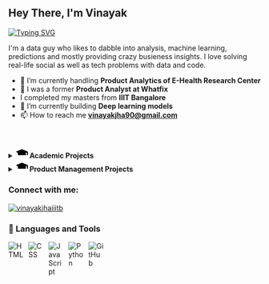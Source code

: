 
## Hey There, I'm Vinayak
<!-- <img src="https://cr-ss-service.azurewebsites.net/api/ScreenShot?widget=summary&username=brunocampos01&badges=3&show-avatar=false&style=--header-bg-color:%23000;--border-radius:10px" width="35%" align="right"> -->

[![Typing SVG](https://readme-typing-svg.herokuapp.com?color=035DC5&lines=Data+Analyst;%2B2years+of+coding+experience;Always+learninig+new+things)](https://git.io/typing-svg)

I'm a data guy who likes to dabble into analysis, machine learning, predictions and mostly providing crazy busieness insights.  I love solving real-life social as well as tech problems with data and code.
- 🔭 I’m currently handling **Product Analytics of E-Health Research Center**
- 🔭 I was a former **Product Analyst at Whatfix**
-  I completed my masters from **IIIT Bangalore**
- 🌱 I’m currently building **Deep learning models**
- 📫 How to reach me **vinayakjha90@gmail.com**

<br>
<br/>
<details>
	
  <summary><b> <a href="#"><img src="https://github.com/brunocampos01/brunocampos01/blob/main/images/icon_graduation.png"/></a> Academic Projects</b></summary>
  <table>
    <thead align="center">
      <tr border: none;>
	<td><b><a href="#"></a>Projects</b></td>
        <td><b><a href="#"></a>Summary</b></td>
      </tr>
    </thead>
    <tbody>
      <tr>
      	<td>
		<a href="https://github.com/VinayakJha-1/Bengaluru_to_Jharkhand_Migration">
		<b>Migrants Analysis</b></a>
	</td>
      	<td>
		<a href="https://github.com/VinayakJha-1/Bengaluru_to_Jharkhand_Migration">
		<img src="https://github-readme-stats.vercel.app/api/pin/?username=VinayakJha-1&repo=Bengaluru_to_Jharkhand_Migration&icon_color=79ff97&text_color=9f9f9f&bg_color=151515"/>
	</td>
      </tr>
      <tr>
	<td>
		<a href="https://github.com/VinayakJha-1/Economic_Impact_Analysis">
		<b>Economic Analysis</b></a>
	</td>
        <td>
		<a href="https://github.com/VinayakJha-1/Economic_Impact_Analysis">
		<img src="https://github-readme-stats.vercel.app/api/pin/?username=VinayakJha-1&repo=Economic_Impact_Analysis&icon_color=79ff97&text_color=9f9f9f&bg_color=151515"/>
	</td>
      </tr>
    </tbody>
  </table>
  <br />
</details>


<details>
	
  <summary><b> <a href="#"><img src="https://github.com/brunocampos01/brunocampos01/blob/main/images/icon_graduation.png"/></a> Product Management Projects</b></summary>
  <table>
    <thead align="center">
      <tr border: none;>
	<td><b><a href="#"></a>Projects</b></td>
        <td><b><a href="#"></a>Summary</b></td>
      </tr>
    </thead>
    <tbody>
      <tr>
      	<td>
		<a href="https://github.com/VinayakJha-1/Product_sales_analaysis">
		<b>Zee -5 Digital Market Proposition Analysis</b></a>
	</td>
      	<td>
		<a href="https://github.com/VinayakJha-1/Product_sales_analaysis">
		<img src="https://github-readme-stats.vercel.app/api/pin/?username=VinayakJha-1&repo=Product_sales_analaysis&icon_color=79ff97&text_color=9f9f9f&bg_color=151515"/>
	</td>
      </tr>
    </tbody>
  </table>
  <br />
</details>




<h3 align="left">Connect with me:</h3>
<p align="left">
<a href="https://linkedin.com/in/vinayakjhaiiitb" target="blank"><img align="center" src="https://raw.githubusercontent.com/rahuldkjain/github-profile-readme-generator/master/src/images/icons/Social/linked-in-alt.svg" alt="vinayakjhaiiitb" height="30" width="40" /></a>
</p>

### 🧰 Languages and Tools


<img align="left" alt="HTML" width="30px" style="padding-right:10px;" src="https://cdn.jsdelivr.net/gh/devicons/devicon/icons/html5/html5-plain.svg" />
<img align="left" alt="CSS" width="30px" style="padding-right:10px;" src="https://cdn.jsdelivr.net/gh/devicons/devicon/icons/css3/css3-plain.svg" />
<img align="left" alt="JavaScript" width="30px" style="padding-right:10px;" src="https://cdn.jsdelivr.net/gh/devicons/devicon/icons/javascript/javascript-plain.svg" />
<img align="left" alt="Python" width="30px" style="padding-right:10px;" src="https://cdn.jsdelivr.net/gh/devicons/devicon/icons/python/python-plain.svg" />
<img align="left" alt="GitHub" width="30px" style="padding-right:10px;" src="https://cdn.jsdelivr.net/gh/devicons/devicon/icons/github/github-original.svg" />

